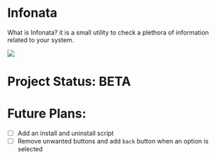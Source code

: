 # Infonata
What is Infonata? it is a small utility to check a plethora of information related to your system.

![](https://github.com/spectrumgamer75/Infonata/blob/main/shot1.png)


# Project Status: BETA

# Future Plans:
- [ ] Add an install and uninstall script
- [ ] Remove unwanted buttons and add `back` button when an option is selected

